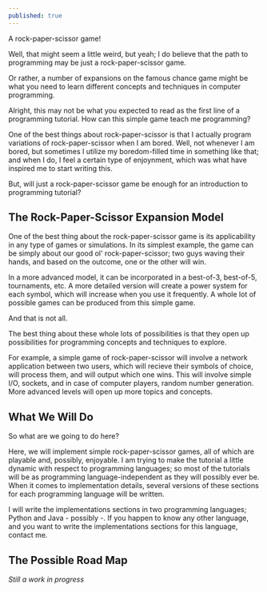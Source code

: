 ```yaml
---
published: true
---
```




A rock-paper-scissor game!

Well, that might seem a little weird, but yeah; I do believe that the path to programming may be just a rock-paper-scissor game.

Or rather, a number of expansions on the famous chance game might be what you need to learn different concepts and techniques in computer programming.

Alright, this may not be what you expected to read as the first line of a programming tutorial. How can this simple game teach me programming?

One of the best things about rock-paper-scissor is that I actually program variations of rock-paper-scissor when I am bored. Well, not whenever I am bored, but sometimes I utilize my boredom-filled time in something like that; and when I do, I feel a certain type of enjoynment, which was what have inspired me to start writing this.

But, will just a rock-paper-scissor game be enough for an introduction to programming tutorial?

## The Rock-Paper-Scissor Expansion Model

One of the best thing about the rock-paper-scissor game is its applicability in any type of games or simulations. In its simplest example, the game can be simply about our good ol' rock-paper-scissor; two guys waving their hands, and based on the outcome, one or the other will win.

In a more advanced model, it can be incorporated in a best-of-3, best-of-5, tournaments, etc. A more detailed version will create a power system for each symbol, which will increase when you use it frequently. A whole lot of possible games can be produced from this simple game.

And that is not all.

The best thing about these whole lots of possibilities is that they open up possibilities for programming concepts and techniques to explore.

For example, a simple game of rock-paper-scissor will involve a network application between two users, which will recieve their symbols of choice, will process them, and will output which one wins. This will involve simple I/O, sockets, and in case of computer players, random number generation. More advanced levels will open up more topics and concepts.

## What We Will Do

So what are we going to do here?

Here, we will implement simple rock-paper-scissor games, all of which are playable and, possibly, enjoyable. I am trying to make the tutorial a little dynamic with respect to programming languages; so most of the tutorials will be as programming language-independent as they will possibly ever be. When it comes to implementation details, several versions of these sections for each programming language will be written.

I will write the implementations sections in two programming languages; Python and Java - possibly -. If you happen to know any other language, and you want to write the implementations sections for this language, contact me.

## The Possible Road Map

_Still a work in progress_
